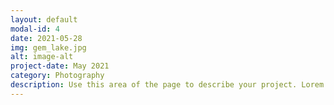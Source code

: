 ```yaml
---
layout: default
modal-id: 4
date: 2021-05-28
img: gem_lake.jpg
alt: image-alt
project-date: May 2021
category: Photography
description: Use this area of the page to describe your project. Lorem ipsum dolor sit amet, consectetur adipisicing elit. Mollitia neque assumenda ipsam nihil, molestias magnam, recusandae quos quis inventore quisquam velit asperiores, vitae? Reprehenderit soluta, eos quod consequuntur itaque. Nam.
---
```

